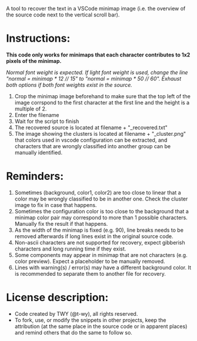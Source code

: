 A tool to recover the text in a VSCode minimap image (i.e. the overview of the source code next to the vertical scroll bar).

# Instructions:
**This code only works for minimaps that each character contributes to 1x2 pixels of the minimap.**

_Normal font weight is expected. If light font weight is used, change the line "normal = minimap * 12 // 15" to "normal = minimap * 50 // 60". Exhaust both options if both font weights exist in the source._

1. Crop the minimap image beforehand to make sure that the top left of the image corrspond to the first character at the first line and the height is a multiple of 2.
1. Enter the filename
1. Wait for the script to finish
1. The recovered source is located at filename + "_recovered.txt"
1. The image showing the clusters is located at filename + "_cluster.png" that colors used in vscode configuration can be extracted, and characters that are wrongly classified into another group can be manually identified.

# Reminders:
1. Sometimes (background, color1, color2) are too close to linear that a color may be wrongly classified to be in another one. Check the cluster image to fix in case that happens.
1. Sometimes the configuration color is too close to the background that a minimap color pair may correspond to more than 1 possible characters. Manually fix the result if that happens.
1. As the width of the minimap is fixed (e.g. 90), line breaks needs to be removed afterwards if long lines exist in the original source code.
1. Non-ascii characters are not supported for recovery, expect gibberish characters and long running time if they exist.
1. Some components may appear in minimap that are not characters (e.g. color preview). Expect a placeholder to be manually removed.
1. Lines with warning(s) / error(s) may have a different background color. It is recommended to separate them to another file for recovery.

# License description:
- Code created by TWY (@t-wy), all rights reserved.
- To fork, use, or modify the snippets in other projects, keep the attribution (at the same place in the source code or in apparent places) and remind others that do the same to follow so.

